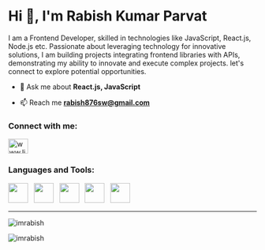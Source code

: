 <h1>Hi 👋, I'm Rabish Kumar Parvat</h1>
<p> I am a Frontend Developer, skilled in technologies like JavaScript, React.js, Node.js etc. Passionate about leveraging technology for innovative solutions, I am building projects integrating frontend libraries with APIs, demonstrating my ability to innovate and execute complex projects. let's connect to explore potential opportunities.</p>

- 💬 Ask me about **React.js, JavaScript**

- 📫 Reach me **rabish876sw@gmail.com**

<h3 align="left">Connect with me:</h3>
<p align="left">
<a href="https://www.linkedin.com/in/rabish-kumar-parvat-685720264/" target="blank"><img align="center" src="https://skillicons.dev/icons?i=linkedin" alt="www.linkedin.com/in/nitesh-kumar-b230ba1a6/" height="30" width="40" /></a>
</p>
<h3 align="left">Languages and Tools:</h3>
<p>
<img width="40" height="40" src="https://skillicons.dev/icons?i=java"></img>&nbsp;&nbsp;
<img width="40" height="40" src="https://skillicons.dev/icons?i=javascript"></img>&nbsp;&nbsp;
<img width="40" height="40" src="https://skillicons.dev/icons?i=mongodb"></img>&nbsp;&nbsp;
<img width="40" height="40" src="https://skillicons.dev/icons?i=react"></img>&nbsp;&nbsp;
<img width="40" height="40" src="https://skillicons.dev/icons?i=nodejs"></img>&nbsp;&nbsp;
</p>
<hr />
<p><img align="center" src="https://github-readme-stats.vercel.app/api/top-langs?username=imrabish&show_icons=true&locale=en&layout=compact&theme=cobalt" alt="imrabish" /></p>

<p><img align="center" src="https://github-readme-streak-stats.herokuapp.com/?user=imrabish&theme=cobalt" alt="imrabish" /></p>
